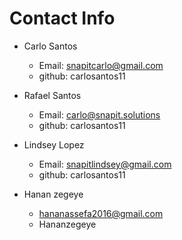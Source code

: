 # Contact Info

- Carlo Santos
  - Email: snapitcarlo@gmail.com
  - github: carlosantos11 

- Rafael Santos
  - Email: carlo@snapit.solutions
  - github: carlosantos11

- Lindsey Lopez
  - Email: snapitlindsey@gmail.com
  - github: carlosantos11
- Hanan zegeye
  - hananassefa2016@gmail.com
  - Hananzegeye
